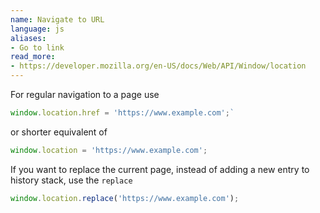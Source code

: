 ```yaml
---
name: Navigate to URL
language: js
aliases:
- Go to link
read_more:
- https://developer.mozilla.org/en-US/docs/Web/API/Window/location
---
```

For regular navigation to a page use

```javascript
window.location.href = 'https://www.example.com';`
```

or shorter equivalent of

```javascript
window.location = 'https://www.example.com';
```

If you want to replace the current page, instead of adding a new entry to history stack, use the `replace`

```javascript
window.location.replace('https://www.example.com');
```
